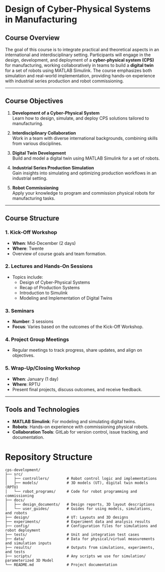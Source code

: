 # Design of Cyber-Physical Systems in Manufacturing

## Course Overview

The goal of this course is to integrate practical and theoretical aspects in an international and interdisciplinary setting. Participants will engage in the design, development, and deployment of a **cyber-physical system (CPS)** for manufacturing, working collaboratively in teams to build a **digital twin** for a set of robots using MATLAB Simulink. The course emphasizes both simulation and real-world implementation, providing hands-on experience with industrial series production and robot commissioning.

---

## Course Objectives

1. **Development of a Cyber-Physical System**  
   Learn how to design, simulate, and deploy CPS solutions tailored to manufacturing.

2. **Interdisciplinary Collaboration**  
   Work in a team with diverse international backgrounds, combining skills from various disciplines.

3. **Digital Twin Development**  
   Build and model a digital twin using MATLAB Simulink for a set of robots.

4. **Industrial Series Production Simulation**  
   Gain insights into simulating and optimizing production workflows in an industrial setting.

5. **Robot Commissioning**  
   Apply your knowledge to program and commission physical robots for manufacturing tasks.

---

## Course Structure

### 1. **Kick-Off Workshop**
- **When**: Mid-December (2 days)  
- **Where**: Twente  
- Overview of course goals and team formation.

### 2. **Lectures and Hands-On Sessions**
- Topics include:  
  - Design of Cyber-Physical Systems  
  - Recap of Production Systems  
  - Introduction to Simulink  
  - Modeling and Implementation of Digital Twins  

### 3. **Seminars**
- **Number**: 3 sessions  
- **Focus**: Varies based on the outcomes of the Kick-Off Workshop.  

### 4. **Project Group Meetings**
- Regular meetings to track progress, share updates, and align on objectives.

### 5. **Wrap-Up/Closing Workshop**
- **When**: January (1 day)  
- **Where**: RPTU  
- Present final projects, discuss outcomes, and receive feedback.

---

## Tools and Technologies

- **MATLAB Simulink**: For modeling and simulating digital twins.
- **Robots**: Hands-on experience with commissioning physical robots.
- **Collaboration Tools**: GitLab for version control, issue tracking, and documentation.

# Repository Structure

```plaintext
cps-development/
├── src/
│   ├── controllers/        # Robot control logic and implementations
│   ├── models/             # 3D models (UT), digital twin models (RPTU)
│   └── robot_programs/     # Code for robot programming and commissioning
├── docs/
│   ├── design_documents/   # Design reports, 3D layout descriptions
│   └── user_guides/        # Guides for using models, simulations, and robots
├── design/                 # UT: Layouts and 3D designs
├── experiments/            # Experiment data and analysis results
├── config/                 # Configuration files for simulations and robot deployment
├── tests/                  # Unit and integration test cases
├── data/                   # Data for physical/virtual measurements and simulation inputs
├── results/                # Outputs from simulations, experiments, and tests
├── scripts/                # Any scripts we use for simulation/ parameterized 3D Model
└── README.md               # Project documentation
